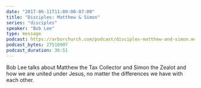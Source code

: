 ```yaml
---
date: "2017-06-11T11:00:00-07:00"
title: "Disciples: Matthew & Simon"
series: "disciples"
speaker: "Bob Lee"
type: message
podcast: https://arborchurch.com/podcast/disciples-matthew-and-simon.m4a
podcast_bytes: 27510907 
podcast_duration: 36:51
---
```


Bob Lee talks about Matthew the Tax Collector and Simon the Zealot and how we are united under Jesus, no matter the differences we have with each other.
